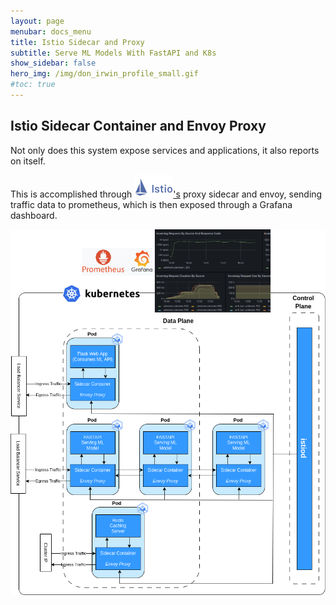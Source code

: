 ```yaml
---
layout: page
menubar: docs_menu
title: Istio Sidecar and Proxy
subtitle: Serve ML Models With FastAPI and K8s
show_sidebar: false
hero_img: /img/don_irwin_profile_small.gif
#toc: true
---
```

## Istio Sidecar Container and Envoy Proxy

Not only does this system expose services and applications, it also reports on itself.

This is accomplished through <a href="https://istio.io/latest/docs/setup/getting-started/" target="_blank">![Visual Overview](/docs/serve-ml/img/istio.png)'s</a> proxy sidecar and envoy, sending traffic data to prometheus, which is then exposed through a Grafana dashboard.

![Visual Overview](/docs/serve-ml/img/serve_ml.drawio.png)


